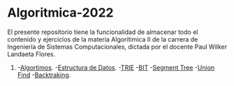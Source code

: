 # Algoritmica-2022
El presente repositorio tiene la funcionalidad de almacenar todo el contenido y ejercicios de la materia Algorítimica II de la carrera de Ingeniería de Sistemas Computacionales, dictada por el docente Paul Wilker Landaeta Flores.

1. -[Algortimos](https://github.com/JMateoVelascoAuza/Algoritmica-2022/tree/master/algoritmos).
   -[Estructura de Datos](https://github.com/JMateoVelascoAuza/Algoritmica-2022/tree/master/algoritmos/estructura%20de%20datos/trie).
   -[TRIE](https://github.com/JMateoVelascoAuza/Algoritmica-2022/blob/master/algoritmos/estructura%20de%20datos/trie/Trie.cpp)
   -[BIT](https://github.com/JMateoVelascoAuza/Algoritmica-2022/blob/master/algoritmos/estructura%20de%20datos/trie/BIT.cpp)
   -[Segment Tree](https://github.com/JMateoVelascoAuza/Algoritmica-2022/blob/master/algoritmos/estructura%20de%20datos/trie/segmentTree.cpp)
   -[Union Find](https://github.com/JMateoVelascoAuza/Algoritmica-2022/blob/master/algoritmos/estructura%20de%20datos/trie/unionFind.cpp)
   -[Backtraking](https://github.com/JMateoVelascoAuza/Algoritmica-2022/tree/master/algoritmos/backtracking).

